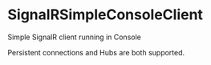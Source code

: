 # SignalRSimpleConsoleClient
Simple SignalR client running in Console

Persistent connections and Hubs are both supported.
